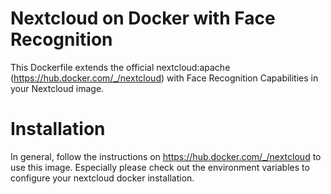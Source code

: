 # Nextcloud on Docker with Face Recognition
This Dockerfile extends the official nextcloud:apache (https://hub.docker.com/_/nextcloud) with Face Recognition Capabilities in your Nextcloud image.

# Installation
In general, follow the instructions on https://hub.docker.com/_/nextcloud to use this image. Especially please check out the environment variables to configure your nextcloud docker installation.
